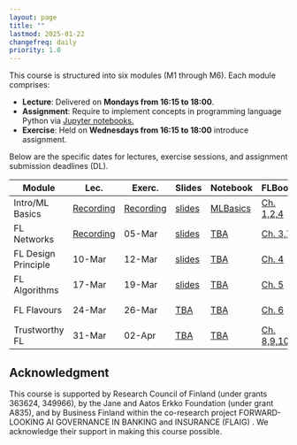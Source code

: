```yaml
---
layout: page
title: ""
lastmod: 2025-01-22
changefreq: daily
priority: 1.0
---
```


This course is structured into six modules (M1 through M6). Each module comprises:

- **Lecture**: Delivered on **Mondays from 16:15 to 18:00**.
- **Assignment**: Require to implement concepts in programming language Python via <a href="https://jupyter.org/"> Jupyter notebooks. </a> 
- **Exercise**: Held on **Wednesdays from 16:15 to 18:00** introduce assignment.

Below are the specific dates for lectures, exercise sessions, and assignment submission deadlines (DL).

<table class="custom-table">
  <thead>
    <tr>
      <th>Module</th>
      <th>Lec.</th>
      <th>Exerc.</th>
      <th>Slides</th>
      <th>Notebook</th>
      <th>FLBook</th>
      <th>DL</th>
    </tr>
  </thead>
  <tbody>
    <tr>
      <td>Intro/ML Basics</td>
      <td><a href="https://youtu.be/s6f1rjn5nnU?si=xajIHt-ws5ak8Rgu"> Recording </a></td>
      <td><a href="https://www.youtube.com/watch?v=25t_lKbVsAc"> Recording </a></td>
      <td><a href="{{ site.baseurl }}/slides/Lec_Introduction.pdf">slides</a></td>
     <td><a href="https://github.com/FederatedLearningAalto/FederatedLearningAalto.github.io/tree/master/assignments">MLBasics</a></td>
      <td><a href="https://github.com/alexjungaalto/FederatedLearning/blob/main/material/FLBook.pdf">Ch. 1,2,4</a></td>
      <td><a href="">17-Mar</a></td>
    </tr>
    <tr>
      <td>FL Networks</td>
      <td><a href="https://youtu.be/oK1--YXu_aA?si=VL-YDCpZxNBv7zXu"> Recording </a></td>
      <td>05-Mar</td>
      <td><a href="{{ site.baseurl }}/slides/Lec_FLNetworks.pdf">slides</a></td>
      <td><a href="hhttps://github.com/FederatedLearningAalto/FederatedLearningAalto.github.io/tree/master/assignments">TBA</a></td>
      <td><a href="https://github.com/alexjungaalto/FederatedLearning/blob/main/material/FLBook.pdf">Ch. 3,7</a></td>
      <td><a href="">17-Mar</a></td>
    </tr>
    <tr>
      <td>FL Design Principle</td>
      <td>10-Mar</td>
      <td>12-Mar</td>
      <td><a href="{{ site.baseurl }}/slides/Lec_FLDesignPrinciple">slides</a></td>
      <td><a href="https://github.com/FederatedLearningAalto/FederatedLearningAalto.github.io/tree/master/assignments">TBA</a></td>
      <td><a href="https://github.com/alexjungaalto/FederatedLearning/blob/main/material/FLBook.pdf">Ch. 4</a></td>
      <td><a href="">31-Mar</a></td>
    </tr>
    <tr>
      <td>FL Algorithms</td>
      <td>17-Mar</td>
      <td>19-Mar</td>
      <td><a href="{{ site.baseurl }}/slides/Lec_FLDesignPrinciple">slides</a></td>
      <td><a href="https://github.com/FederatedLearningAalto/FederatedLearningAalto.github.io/tree/master/assignments">TBA</a></td>
      <td><a href="https://github.com/alexjungaalto/FederatedLearning/blob/main/material/FLBook.pdf">Ch. 5</a></td>
      <td><a href="">31-Mar</a></td>
    </tr>
    <tr>
      <td>FL Flavours</td>
       <td>24-Mar</td>
        <td>26-Mar</td>
	<td><a href="https://www.youtube.com/@alexjung111">TBA</a></td>
      <td><a href="https://github.com/FederatedLearningAalto/FederatedLearningAalto.github.io/tree/master/assignments">TBA</a></td>
         <td><a href="https://github.com/alexjungaalto/FederatedLearning/blob/main/material/FLBook.pdf">Ch. 6</a></td>
      <td><a href="">14-Apr</a></td>
    </tr>
    <tr>
    <td>Trustworthy FL</td>
      <td>31-Mar</td>
      <td>02-Apr</td>
	<td><a href="https://www.youtube.com/@alexjung111">TBA</a></td>
      <td><a href="https://github.com/FederatedLearningAalto/FederatedLearningAalto.github.io/tree/master/assignments">TBA</a></td>
      <td><a href="https://github.com/alexjungaalto/FederatedLearning/blob/main/material/FLBook.pdf">Ch. 8,9,10</a></td>
      <td><a href="">14-Apr</a></td>
    </tr>
  </tbody>
</table>

## Acknowledgment

This course is supported by Research Council of Finland (under grants 363624, 349966), by the Jane and 
Aatos Erkko Foundation (under grant A835), and by Business Finland within the co-research project FORWARD-LOOKING AI GOVERNANCE
IN BANKING and INSURANCE (FLAIG) . We acknowledge their support in making this course possible.